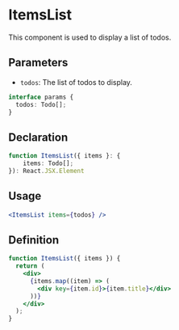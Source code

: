 # ItemsList

This component is used to display a list of todos.

## Parameters

- `todos`: The list of todos to display.

```ts
interface params {
  todos: Todo[];
}
```

## Declaration

```ts
function ItemsList({ items }: {
    items: Todo[];
}): React.JSX.Element
```

## Usage

```jsx
<ItemsList items={todos} />
```

## Definition

```jsx
function ItemsList({ items }) {
  return (
    <div>
      {items.map((item) => (
        <div key={item.id}>{item.title}</div>
      ))}
    </div>
  );
}
```

